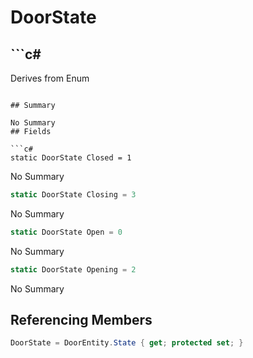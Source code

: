 # DoorState

## ```c#
Derives from Enum
```

## Summary

No Summary
## Fields

```c#
static DoorState Closed = 1
```
No Summary
```c#
static DoorState Closing = 3
```
No Summary
```c#
static DoorState Open = 0
```
No Summary
```c#
static DoorState Opening = 2
```
No Summary
## Referencing Members

```c#
DoorState = DoorEntity.State { get; protected set; } 
```
